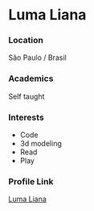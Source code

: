 # Luma Liana

### Location

São Paulo / Brasil

### Academics

Self taught

### Interests

- Code
- 3d modeling
- Read
- Play

### Profile Link

[Luma Liana](https://github.com/LumaLiana)